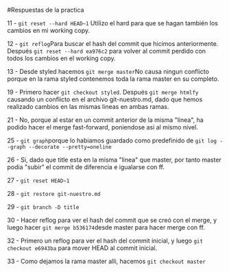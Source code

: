 #Respuestas de la practica

11 - `git reset --hard HEAD~1` Utilizo el hard para que se hagan
también los cambios en mi working copy.

12 - `git reflog`Para buscar el hash del commit que hicimos
anteriormente. Después `git reset --hard ea976c2` para volver al commit
perdido con todos los cambios en el working copy.

13 - Desde styled hacemos `git merge master`No causa ningun conflicto
porque en la rama styled contenemos toda la rama master en su completo.

19 - Primero hacer `git checkout styled`. Después `git merge htmlfy`
causando un conflicto en el archivo git-nuestro.md, dado que hemos
realizado cambios en las mismas lineas en ambas ramas.

21 - No, porque al estar en un commit anterior de la misma "linea",
ha podido hacer el merge fast-forward, poniendose asi al mismo nivel.

25 - `git graph`porque lo habiamos guardado como predefinido de
`git log --graph --decorate --pretty=oneline`

26 - Si, dado que title esta en la misma "linea" que master, por tanto
master podia "subir" el commit de diferencia e igualarse con ff.

27 - `git reset HEAD~1`

28 - `git restore git-nuestro.md`

29 - `git branch -D title`

30 - Hacer reflog para ver el hash del commit que se creó con el merge,
y luego hacer `git merge b536174`desde master para hacer merge con ff.

32 - Primero un reflog para ver el hash del commit inicial, y luego
`git checkout e6943ba` para mover HEAD al commit inicial.

33 - Como dejamos la rama master alli, hacemos `git checkout master`
